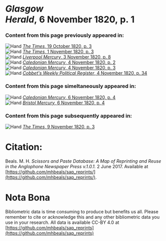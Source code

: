 # *Glasgow Herald*, 6 November 1820, p. 1  
  
### Content from this page previously appeared in:  
![Hand](http://scissorsandpaste.net/wp-content/uploads/2017/06/smallhandpointer.png) [*The Times*, 19 October 1820, p. 3](https://mhbeals.github.io/sap_html/The-Times/The-Times-19-October-1820-p-3)  
![Hand](http://scissorsandpaste.net/wp-content/uploads/2017/06/smallhandpointer.png) [*The Times*, 1 November 1820, p. 3](https://mhbeals.github.io/sap_html/The-Times/The-Times-1-November-1820-p-3)  
![Hand](http://scissorsandpaste.net/wp-content/uploads/2017/06/smallhandpointer.png) [*Liverpool Mercury*, 3 November 1820, p. 8](https://mhbeals.github.io/sap_html/Liverpool-Mercury/Liverpool-Mercury-3-November-1820-p-8)  
![Hand](http://scissorsandpaste.net/wp-content/uploads/2017/06/smallhandpointer.png) [*Caledonian Mercury*, 4 November 1820, p. 2](https://mhbeals.github.io/sap_html/Caledonian-Mercury/Caledonian-Mercury-4-November-1820-p-2)  
![Hand](http://scissorsandpaste.net/wp-content/uploads/2017/06/smallhandpointer.png) [*Caledonian Mercury*, 4 November 1820, p. 3](https://mhbeals.github.io/sap_html/Caledonian-Mercury/Caledonian-Mercury-4-November-1820-p-3)  
![Hand](http://scissorsandpaste.net/wp-content/uploads/2017/06/smallhandpointer.png) [*Cobbet's Weekly Political Register*, 4 November 1820, p. 34](https://mhbeals.github.io/sap_html/Cobbet's-Weekly-Political-Register/Cobbet's-Weekly-Political-Register-4-November-1820-p-34)  
  
### Content from this page simeltaneously appeared in:  
![Hand](http://scissorsandpaste.net/wp-content/uploads/2017/06/smallhandpointer.png) [*Caledonian Mercury*, 6 November 1820, p. 4](https://mhbeals.github.io/sap_html/Caledonian-Mercury/Caledonian-Mercury-6-November-1820-p-4)  
![Hand](http://scissorsandpaste.net/wp-content/uploads/2017/06/smallhandpointer.png) [*Bristol Mercury*, 6 November 1820, p. 4](https://mhbeals.github.io/sap_html/Bristol-Mercury/Bristol-Mercury-6-November-1820-p-4)  
  
### Content from this page subsequently appeared in:  
![Hand](http://scissorsandpaste.net/wp-content/uploads/2017/06/smallhandpointer.png) [*The Times*, 9 November 1820, p. 3](https://mhbeals.github.io/sap_html/The-Times/The-Times-9-November-1820-p-3)  


# Citation: 

Beals. M. H. *Scissors and Paste Database: A Map of Reprinting and Reuse in the Anglophone Newspaper Press v.1.0.1.* 2 June 2017. Available at [https://github.com/mhbeals/sap_reprints/](https://github.com/mhbeals/sap_reprints/). 

# Nota Bona

Bibliometric data is time consuming to produce but benefits us all. Please remember to cite or acknowledge this and any other bibliometric data you use in your research. All data is available CC-BY 4.0 at [https://github.com/mhbeals/sap_reprints](https://github.com/mhbeals/sap_reprints)